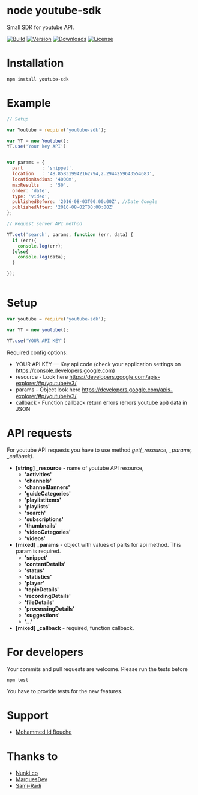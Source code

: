 node youtube-sdk
================
Small SDK for youtube API.

[![Build](https://travis-ci.org/idbouche/youtube-sdk.svg?branch=master)](https://travis-ci.org/idbouche/youtube-sdk)
[![Version](https://img.shields.io/npm/v/youtube-sdk.svg)](https://www.npmjs.com/package/youtube-sdk)
[![Downloads](https://img.shields.io/npm/dt/youtube-sdk.svg)](https://www.npmjs.com/package/youtube-sdk)
[![License](https://img.shields.io/npm/l/express.svg)](https://www.npmjs.com/package/youtube-sdk)



# Installation
    npm install youtube-sdk

# Example
```js
// Setup

var Youtube = require('youtube-sdk');

var YT = new Youtube();
YT.use('Your key API')


var params = {
  part       : 'snippet',
  location   : '48.858319942162794,2.2944259643554683',
  locationRadius: '4000m',
  maxResults    : '50',
  order: 'date',
  type: 'video',
  publishedBefore: '2016-08-03T00:00:00Z', //Date Google
  publishedAfter: '2016-08-02T00:00:00Z'
};

// Request server API method

YT.get('search', params, function (err, data) {
  if (err){
    console.log(err);
  }else{
    console.log(data);
  }

});



```

# Setup
```js
var youtube = require('youtube-sdk');

var YT = new youtube();

YT.use('YOUR API KEY')

```

Required config options:
* YOUR API KEY — Key api code (check your application settings on https://console.developers.google.com)
* resource - Look here https://developers.google.com/apis-explorer/#p/youtube/v3/
* params -  Object look here https://developers.google.com/apis-explorer/#p/youtube/v3/
* callback - Function callback return errors (errors youtube api) data in JSON


# API requests
For youtube API requests you have to use method *get(_resource, _params, _callback)*.

* **[string] _resource** - name of youtube API resource,    
  - **'activities'**
  - **'channels'**
  - **'channelBanners'**
  - **'guideCategories'**
  - **'playlistItems'**
  - **'playlists'**
  - **'search'**
  - **'subscriptions'**
  - **'thumbnails'**
  - **'videoCategories'**
  - **'videos'**
* **[mixed] _params** - object with values of parts for api method. This param is required.
  - **'snippet'**
  - **'contentDetails'**
  - **'status'**
  - **'statistics'**
  - **'player'**
  - **'topicDetails'**
  - **'recordingDetails'**
  - **'fileDetails'**
  - **'processingDetails'**
  - **'suggestions'**
  - **'...'**
* **[mixed] _callback** - required, function callback.


# For developers
Your commits and pull requests are welcome. Please run the tests before

    npm test

You have to provide tests for the new features.

# Support
* [Mohammed Id Bouche](idbouche2@gmail.com)


# Thanks to
* [Nunki.co](http://nunki.co)
* [MarquesDev](https://github.com/MarquesDev)
* [Sami-Radi](https://github.com/Sami-Radi)
